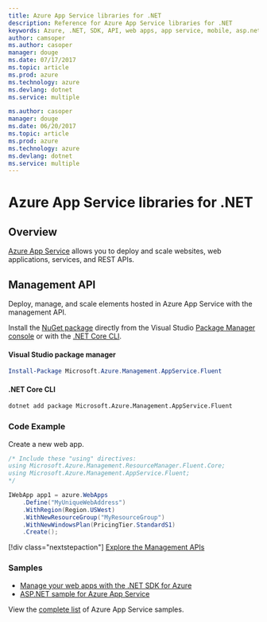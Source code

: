 ```yaml
---
title: Azure App Service libraries for .NET
description: Reference for Azure App Service libraries for .NET
keywords: Azure, .NET, SDK, API, web apps, app service, mobile, asp.net
author: camsoper
ms.author: casoper
manager: douge
ms.date: 07/17/2017
ms.topic: article
ms.prod: azure
ms.technology: azure
ms.devlang: dotnet
ms.service: multiple

ms.author: casoper
manager: douge
ms.date: 06/20/2017
ms.topic: article
ms.prod: azure
ms.technology: azure
ms.devlang: dotnet
ms.service: multiple
---
```


# Azure App Service libraries for .NET

## Overview

[Azure App Service](/azure/app-service/app-service-value-prop-what-is) allows you to deploy and scale websites, web applications, services, and REST APIs.

## Management API

Deploy, manage, and scale elements hosted in Azure App Service with the management API.

Install the [NuGet package](https://www.nuget.org/packages/Microsoft.Azure.Management.AppService.Fluent) directly from the Visual Studio [Package Manager console][PackageManager] or with the [.NET Core CLI][DotNetCLI].


#### Visual Studio package manager

```powershell
Install-Package Microsoft.Azure.Management.AppService.Fluent
```

#### .NET Core CLI

```bash
dotnet add package Microsoft.Azure.Management.AppService.Fluent
```

### Code Example

Create a new web app.

```csharp
/* Include these "using" directives:
using Microsoft.Azure.Management.ResourceManager.Fluent.Core;
using Microsoft.Azure.Management.AppService.Fluent;
*/

IWebApp app1 = azure.WebApps
    .Define("MyUniqueWebAddress")
    .WithRegion(Region.USWest)
    .WithNewResourceGroup("MyResourceGroup")
    .WithNewWindowsPlan(PricingTier.StandardS1)
    .Create();
```

[!div class="nextstepaction"]
[Explore the Management APIs](/dotnet/api/overview/azure/appservice/management)

### Samples

* [Manage your web apps with the .NET SDK for Azure](https://azure.microsoft.com/en-us/resources/samples/app-service-web-dotnet-manage/)
* [ASP.NET sample for Azure App Service](https://azure.microsoft.com/en-us/resources/samples/app-service-web-dotnet-get-started/)

View the [complete list](https://azure.microsoft.com/en-us/resources/samples/?platform=dotnet&term=app%20service) of Azure App Service samples.

[PackageManager]: https://docs.microsoft.com/nuget/tools/package-manager-console
[DotNetCLI]: https://docs.microsoft.com/en-us/dotnet/core/tools/dotnet-add-package